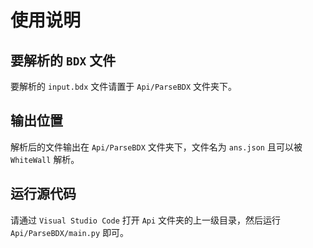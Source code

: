 # 使用说明

## 要解析的 `BDX` 文件
要解析的 `input.bdx` 文件请置于 `Api/ParseBDX` 文件夹下。

## 输出位置
解析后的文件输出在 `Api/ParseBDX` 文件夹下，文件名为 `ans.json` 且可以被 `WhiteWall` 解析。

## 运行源代码
请通过 `Visual Studio Code` 打开 `Api` 文件夹的上一级目录，然后运行 `Api/ParseBDX/main.py` 即可。